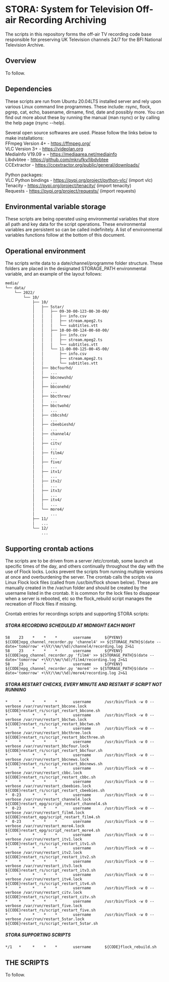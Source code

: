 # STORA: System for Television Off-air Recording Archiving

The scripts in this repository forms the off-air TV recording code base responsible for preserving UK Television channels 24/7 for the BFI National Television Archive. 

## Overview

To follow.

## Dependencies

These scripts are run from Ubuntu 20.04LTS installed server and rely upon various Linux command line programmes. These include: rsync, flock, pgrep, cat, echo, basename, dirname, find, date and possibly more. You can find out more about these by running the manual (man rsync) or by calling the help page (rsync --help).  

Several open source softwares are used. Please follow the links below to make installations:  
FFmpeg Version 4+ - https://ffmpeg.org/  
VLC Version 3+ - https://videolan.org  
MediaInfo V19.09 + - https://mediaarea.net/mediainfo  
Libdvbtee - https://github.com/mkrufky/libdvbtee  
CCExtractor - https://ccextractor.org/public/general/downloads/  

Python packages:  
VLC Python bindings - https://pypi.org/project/python-vlc/ (import vlc)  
Tenacity - https://pypi.org/project/tenacity/ (import tenacity)  
Requests - https://pypi.org/project/requests/ (import requests)  

## Environmental variable storage  

These scripts are being operated using environmental variables that store all path and key data for the script operations. These environmental variables are persistent so can be called indefinitely. A list of environmental variables functions follow at the bottom of this document.  

## Operational environment  

The scripts write data to a date/channel/programme folder structure. These folders are placed in the designated STORAGE_PATH environmental variable, and an example of the layout follows:  

```bash
media/  
└── data/  
    └── 2022/  
        └── 10/  
            ├── 10/  
            │   ├── 5star/  
            │   │   ├── 09-30-00-123-00-30-00/  
            │   │   │   ├── info.csv  
            │   │   │   ├── stream.mpeg2.ts  
            │   │   │   └── subtitles.vtt  
            │   │   ├── 10-00-00-124-00-60-00/  
            │   │   │   ├── info.csv  
            │   │   │   ├── stream.mpeg2.ts  
            │   │   │   └── subtitles.vtt  
            │   │   └── 11-00-00-125-00-45-00/  
            │   │       ├── info.csv  
            │   │       ├── stream.mpeg2.ts  
            │   │       └── subtitles.vtt  
            │   ├── bbcfourhd/  
            │   │   ...  
            │   ├── bbcnewshd/  
            │   │   ...  
            │   ├── bbconehd/  
            │   │   ...  
            │   ├── bbcthree/  
            │   │   ...  
            │   ├── bbctwohd/  
            │   │   ...  
            │   ├── cbbcshd/  
            │   │   ...  
            │   ├── cbeebieshd/  
            │   │   ...  
            │   ├── channel4/  
            │   │   ...  
            │   ├── citv/  
            │   │   ...  
            │   ├── film4/  
            │   │   ...  
            │   ├── five/  
            │   │   ...  
            │   ├── itv1/  
            │   │   ...  
            │   ├── itv2/  
            │   │   ...  
            │   ├── itv3/  
            │   │   ...  
            │   ├── itv4/  
            │   │   ...  
            │   └── more4/  
            │       ...
            ├── 11/  
            │   ...  
            └── 12/  
                ...  
```

## Supporting crontab actions  

The scripts are to be driven from a server /etc/crontab, some launch at specific times of the day, and others continually throughout the day with the use of Flock locks. Locks prevent the scripts from running multiple versions at once and overburdening the server. The crontab calls the scripts via Linux Flock lock files (called from /usr/bin/flock shown below). These are manually created in the /var/run folder and should be created by the username listed in the crontab. It is common for the lock files to disappear when a server is rebooted, etc so the flock_rebuild script manages the recreation of Flock files if missing.  

Crontab entries for recordings scripts and supporting STORA scripts:  

##### STORA RECORDING SCHEDULED AT MIDNIGHT EACH NIGHT  
    58    23    *    *    *       username      ${PYENV}  ${CODE}epg_channel_recorder.py 'channel4' >> ${STORAGE_PATH}$(date --date='tomorrow' +\%Y/\%m/\%d)/channel4/recording.log 2>&1  
    58    23    *    *    *       username      ${PYENV}  ${CODE}epg_channel_recorder.py 'film4' >> ${STORAGE_PATH}$(date --date='tomorrow' +\%Y/\%m/\%d)/film4/recording.log 2>&1  
    58    23    *    *    *       username      ${PYENV}  ${CODE}epg_channel_recorder.py 'more4' >> ${STORAGE_PATH}$(date --date='tomorrow' +\%Y/\%m/\%d)/more4/recording.log 2>&1  

##### STORA RESTART CHECKS, EVERY MINUTE AND RESTART IF SCRIPT NOT RUNNING  
    *     *     *    *    *       username      /usr/bin/flock -w 0 --verbose /var/run/restart_bbcone.lock  ${CODE}restart_rs/script_restart_bbcone.sh  
    *     *     *    *    *       username      /usr/bin/flock -w 0 --verbose /var/run/restart_bbctwo.lock  ${CODE}restart_rs/script_restart_bbctwo.sh  
    *     *     *    *    *       username      /usr/bin/flock -w 0 --verbose /var/run/restart_bbcthree.lock  ${CODE}restart_rs/script_restart_bbcthree.sh  
    *     *     *    *    *       username      /usr/bin/flock -w 0 --verbose /var/run/restart_bbcfour.lock  ${CODE}restart_rs/script_restart_bbcfour.sh  
    *     *     *    *    *       username      /usr/bin/flock -w 0 --verbose /var/run/restart_bbcnews.lock  ${CODE}restart_rs/script_restart_bbcnews.sh  
    *     *     *    *    *       username      /usr/bin/flock -w 0 --verbose /var/run/restart_cbbc.lock  ${CODE}restart_rs/script_restart_cbbc.sh
    *     *     *    *    *       username      /usr/bin/flock -w 0 --verbose /var/run/restart_cbeebies.lock  ${CODE}restart_rs/script_restart_cbeebies.sh  
    *  0-23     *    *    *       username      /usr/bin/flock -w 0 --verbose /var/run/restart_channel4.lock  ${CODE}restart_epg/script_restart_channel4.sh  
    *  0-23     *    *    *       username      /usr/bin/flock -w 0 --verbose /var/run/restart_film4.lock  ${CODE}restart_epg/script_restart_film4.sh  
    *  0-23     *    *    *       username      /usr/bin/flock -w 0 --verbose /var/run/restart_more4.lock  ${CODE}restart_epg/script_restart_more4.sh  
    *     *     *    *    *       username      /usr/bin/flock -w 0 --verbose /var/run/restart_itv1.lock  ${CODE}restart_rs/script_restart_itv1.sh  
    *     *     *    *    *       username      /usr/bin/flock -w 0 --verbose /var/run/restart_itv2.lock  ${CODE}restart_rs/script_restart_itv2.sh  
    *     *     *    *    *       username      /usr/bin/flock -w 0 --verbose /var/run/restart_itv3.lock  ${CODE}restart_rs/script_restart_itv3.sh  
    *     *     *    *    *       username      /usr/bin/flock -w 0 --verbose /var/run/restart_itv4.lock  ${CODE}restart_rs/script_restart_itv4.sh  
    *     *     *    *    *       username      /usr/bin/flock -w 0 --verbose /var/run/restart_citv.lock  ${CODE}restart_rs/script_restart_citv.sh  
    *     *     *    *    *       username      /usr/bin/flock -w 0 --verbose /var/run/restart_five.lock  ${CODE}restart_rs/script_restart_five.sh  
    *     *     *    *    *       username      /usr/bin/flock -w 0 --verbose /var/run/restart_5star.lock  ${CODE}restart_rs/script_restart_5star.sh 

##### STORA SUPPORTING SCRIPTS  
    */1   *     *    *    *       username      ${CODE}flock_rebuild.sh  
    

## THE SCRIPTS  

To follow.  
